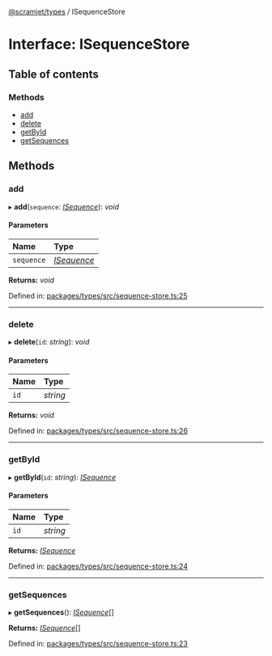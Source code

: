 [@scramjet/types](../README.md) / ISequenceStore

# Interface: ISequenceStore

## Table of contents

### Methods

- [add](isequencestore.md#add)
- [delete](isequencestore.md#delete)
- [getById](isequencestore.md#getbyid)
- [getSequences](isequencestore.md#getsequences)

## Methods

### add

▸ **add**(`sequence`: [*ISequence*](isequence.md)): *void*

#### Parameters

| Name | Type |
| :------ | :------ |
| `sequence` | [*ISequence*](isequence.md) |

**Returns:** *void*

Defined in: [packages/types/src/sequence-store.ts:25](https://github.com/scramjetorg/transform-hub/blob/8f44413a/packages/types/src/sequence-store.ts#L25)

___

### delete

▸ **delete**(`id`: *string*): *void*

#### Parameters

| Name | Type |
| :------ | :------ |
| `id` | *string* |

**Returns:** *void*

Defined in: [packages/types/src/sequence-store.ts:26](https://github.com/scramjetorg/transform-hub/blob/8f44413a/packages/types/src/sequence-store.ts#L26)

___

### getById

▸ **getById**(`id`: *string*): [*ISequence*](isequence.md)

#### Parameters

| Name | Type |
| :------ | :------ |
| `id` | *string* |

**Returns:** [*ISequence*](isequence.md)

Defined in: [packages/types/src/sequence-store.ts:24](https://github.com/scramjetorg/transform-hub/blob/8f44413a/packages/types/src/sequence-store.ts#L24)

___

### getSequences

▸ **getSequences**(): [*ISequence*](isequence.md)[]

**Returns:** [*ISequence*](isequence.md)[]

Defined in: [packages/types/src/sequence-store.ts:23](https://github.com/scramjetorg/transform-hub/blob/8f44413a/packages/types/src/sequence-store.ts#L23)
